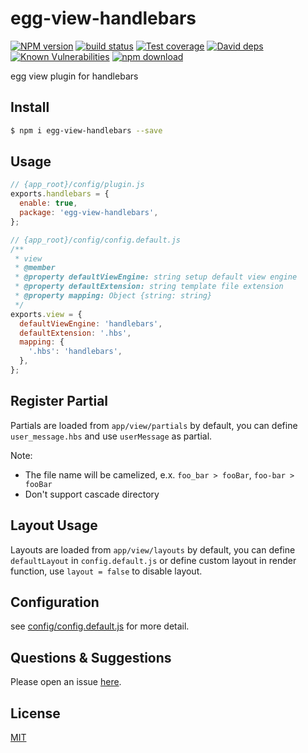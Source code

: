 # egg-view-handlebars

[![NPM version][npm-image]][npm-url]
[![build status][travis-image]][travis-url]
[![Test coverage][codecov-image]][codecov-url]
[![David deps][david-image]][david-url]
[![Known Vulnerabilities][snyk-image]][snyk-url]
[![npm download][download-image]][download-url]

[npm-image]: https://img.shields.io/npm/v/egg-view-handlebars.svg?style=flat-square
[npm-url]: https://npmjs.org/package/egg-view-handlebars
[travis-image]: https://img.shields.io/travis/eggjs/egg-view-handlebars.svg?style=flat-square
[travis-url]: https://travis-ci.org/eggjs/egg-view-handlebars
[codecov-image]: https://img.shields.io/codecov/c/github/eggjs/egg-view-handlebars.svg?style=flat-square
[codecov-url]: https://codecov.io/github/eggjs/egg-view-handlebars?branch=master
[david-image]: https://img.shields.io/david/eggjs/egg-view-handlebars.svg?style=flat-square
[david-url]: https://david-dm.org/eggjs/egg-view-handlebars
[snyk-image]: https://snyk.io/test/npm/egg-view-handlebars/badge.svg?style=flat-square
[snyk-url]: https://snyk.io/test/npm/egg-view-handlebars
[download-image]: https://img.shields.io/npm/dm/egg-view-handlebars.svg?style=flat-square
[download-url]: https://npmjs.org/package/egg-view-handlebars

egg view plugin for handlebars

## Install

```bash
$ npm i egg-view-handlebars --save
```

## Usage

```js
// {app_root}/config/plugin.js
exports.handlebars = {
  enable: true,
  package: 'egg-view-handlebars',
};
```

```js
// {app_root}/config/config.default.js
/**
 * view
 * @member
 * @property defaultViewEngine: string setup default view engine
 * @property defaultExtension: string template file extension
 * @property mapping: Object {string: string}
 */
exports.view = {
  defaultViewEngine: 'handlebars',
  defaultExtension: '.hbs',
  mapping: {
    '.hbs': 'handlebars',
  },
};
```

## Register Partial

Partials are loaded from `app/view/partials` by default, you can define `user_message.hbs` and use `userMessage` as partial.

Note:

- The file name will be camelized, e.x. `foo_bar > fooBar`, `foo-bar > fooBar`
- Don't support cascade directory

## Layout Usage

Layouts are loaded from  `app/view/layouts` by default, you can define `defaultLayout` in `config.default.js` or define custom layout in render function, use `layout = false` to disable layout.

## Configuration

see [config/config.default.js](config/config.default.js) for more detail.

## Questions & Suggestions

Please open an issue [here](https://github.com/eggjs/egg/issues).

## License

[MIT](LICENSE)
